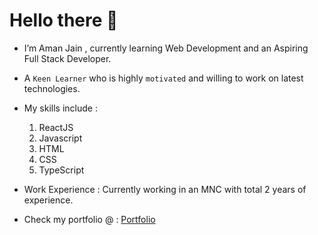 # Hello there 👋

- I’m Aman Jain , currently learning Web Development and an Aspiring Full Stack Developer.
- A <code>Keen Learner</code>  who is highly  <code>motivated</code>  and willing to work on latest technologies.
- My skills include : 

    1. ReactJS
    2. Javascript 
    3. HTML
    4. CSS
    5. TypeScript

- Work Experience : Currently working in an MNC with total 2 years of experience.
- Check my portfolio @ : [Portfolio](https://portfolio-amanjain.netlify.app/)

<!---
Aman-Jain1996/Aman-Jain1996 is a ✨ special ✨ repository because its `README.md` (this file) appears on your GitHub profile.
You can click the Preview link to take a look at your changes.
--->
